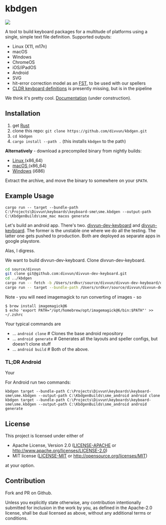 # kbdgen

[![](https://divvun-tc.thetc.se/api/github/v1/repository/divvun/kbdgen/main/badge.svg)](https://divvun-tc.thetc.se/api/github/v1/repository/divvun/kbdgen/main/latest)

A tool to build keyboard packages for a multitude of platforms using a single, simple text file definition. Supported outputs:

- Linux (X11, m17n)
- macOS
- Windows
- ChromeOS
- iOS/iPadOS
- Android
- SVG
- hit-error correction model as an [FST](https://en.wikipedia.org/wiki/Finite-state_machine), to be used with our spellers
- [CLDR keyboard definitions](https://cldr.unicode.org/index/keyboard-workgroup) is presently missing, but is in the pipeline

We think it's pretty cool.
[Documentation](https://divvun.github.io/kbdgen/) (under construction).

## Installation

1. get [Rust](https://www.rust-lang.org/learn/get-started)
1. clone this repo: `git clone https://github.com/divvun/kbdgen.git`
2. `cd kbdgen`
1. `cargo install --path .` (this installs `kbdgen` to the path)

**Alternatively** - download a precompiled binary from nightly builds:

* [Linux  ](https://pahkat.uit.no/devtools/download/kbdgen?channel=nightly&platform=linux)   (x86_64)
* [macOS  ](https://pahkat.uit.no/devtools/download/kbdgen?channel=nightly&platform=macos)   (x86_64)
* [Windows](https://pahkat.uit.no/devtools/download/kbdgen?channel=nightly&platform=windows) (i686)

Extract the archive, and move the binary to somewhere on your `$PATH`.

## Example Usage

`cargo run -- target --bundle-path C:\Projects\Divvun\keyboards\keyboard-sme\sme.kbdgen --output-path C:\KbdgenBuilds\sme_mac macos generate`


Let's build an android app. There's two. [divvun-dev-keyboard](https://github.com/divvun/divvun-dev-keyboard) and [divvun-keyboard](https://github.com/divvun/divvun-keyboard). The former is the unstable one where we do all the testing. The latter one gets pushed to production. Both are deployed as separate apps in google playstore. 

Alas, I digress. 

We want to build divvun-dev-keyboard. Clone divvun-dev-keyboard. 

```bash
cd source/divvun
git clone git@github.com:divvun/divvun-dev-keyboard.git 
cd ../kbdgen
cargo run -- fetch -b /Users/srdkvr/source/divvun/divvun-dev-keyboard/divvun-dev.kbdgen #fetches deps
cargo run -- target --bundle-path /Users/srdkvr/source/divvun/divvun-dev-keyboard/divvun-dev.kbdgen --output-path ~/source/divvun/android_keyboard android build
```

Note - you will need imagemagick to run converting of images - so 

```
$ brew install imagemagick@6
$ echo 'export PATH="/opt/homebrew/opt/imagemagick@6/bin:$PATH"' >> ~/.zshrc
```

Your typical commands are

- ... `android clone` # Clones the base android repository
- ... `android generate` # Generates all the layouts and speller configs, but doesn't clone stuff
- ... `android build` # Both of the above. 


### TL;DR Android

Your 


For Android run two commands:

```
kbdgen target --bundle-path C:\Projects\Divvun\keyboards\keyboard-sme\sme.kbdgen --output-path C:\KbdgenBuilds\sme_android android clone
kbdgen target --bundle-path C:\Projects\Divvun\keyboards\keyboard-sme\sme.kbdgen --output-path C:\KbdgenBuilds\sme_android android generate
```

## License

This project is licensed under either of

 * Apache License, Version 2.0 ([LICENSE-APACHE](LICENSE-APACHE) or http://www.apache.org/licenses/LICENSE-2.0)
 * MIT license ([LICENSE-MIT](LICENSE-MIT) or http://opensource.org/licenses/MIT)

at your option.

## Contribution

Fork and PR on Github.

Unless you explicitly state otherwise, any contribution intentionally submitted
for inclusion in the work by you, as defined in the Apache-2.0 license, shall be dual licensed as above, without any
additional terms or conditions.
